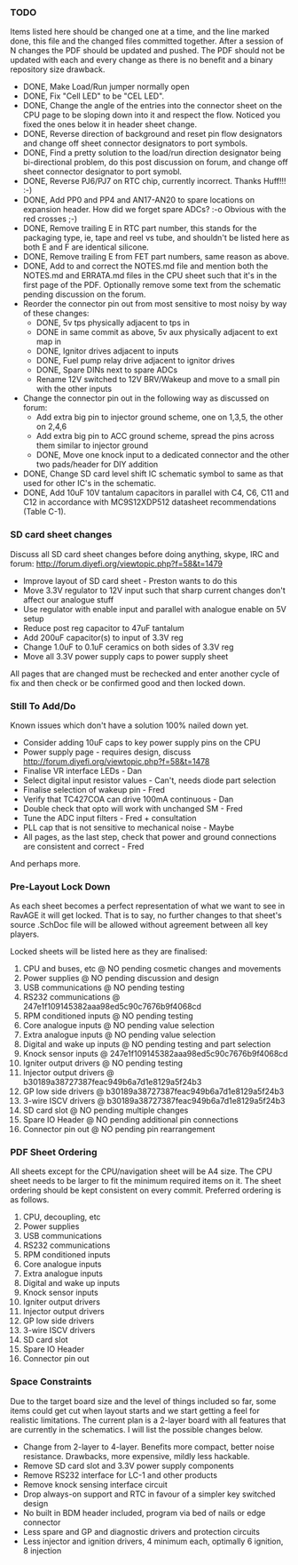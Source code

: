 ### TODO

Items listed here should be changed one at a time, and the line marked done, this
file and the changed files committed together. After a session of N changes the
PDF should be updated and pushed. The PDF should not be updated with each and
every change as there is no benefit and a binary repository size drawback.

 - DONE, Make Load/Run jumper normally open
 - DONE, Fix "Cell LED" to be "CEL LED".
 - DONE, Change the angle of the entries into the connector sheet on the CPU page to be sloping down into it and respect the flow. Noticed you fixed the ones below it in header sheet change.
 - DONE, Reverse direction of background and reset pin flow designators and change off sheet connector designators to port symbols. 
 - DONE, Find a pretty solution to the load/run direction designator being bi-directional problem, do this post discussion on forum, and change off sheet connector designator to port symobl.
 - DONE, Reverse PJ6/PJ7 on RTC chip, currently incorrect. Thanks Huff!!! :-)
 - DONE, Add PP0 and PP4 and AN17-AN20 to spare locations on expansion header. How did we forget spare ADCs? :-o Obvious with the red crosses ;-)
 - DONE, Remove trailing E in RTC part number, this stands for the packaging type, ie, tape and reel vs tube, and shouldn't be listed here as both E and F are identical silicone.
 - DONE, Remove trailing E from FET part numbers, same reason as above.
 - DONE, Add to and correct the NOTES.md file and mention both the NOTES.md and ERRATA.md files in the CPU sheet such that it's in the first page of the PDF. Optionally remove some text from the schematic pending discussion on the forum.
 - Reorder the connector pin out from most sensitive to most noisy by way of these changes:
   - DONE, 5v tps physically adjacent to tps in
   - DONE in same commit as above, 5v aux physically adjacent to ext map in
   - DONE, Ignitor drives adjacent to inputs
   - DONE, Fuel pump relay drive adjacent to ignitor drives
   - DONE, Spare DINs next to spare ADCs
   - Rename 12V switched to 12V BRV/Wakeup and move to a small pin with the other inputs
 - Change the connector pin out in the following way as discussed on forum:
   - Add extra big pin to injector ground scheme, one on 1,3,5, the other on 2,4,6
   - Add extra big pin to ACC ground scheme, spread the pins across them similar to injector ground
   - DONE, Move one knock input to a dedicated connector and the other two pads/header for DIY addition
 - DONE, Change SD card level shift IC schematic symbol to same as that used for other IC's in the schematic.
 - DONE, Add 10uF 10V tantalum capacitors in parallel with C4, C6, C11 and C12 in accordance with MC9S12XDP512 datasheet recommendations (Table C-1).

### SD card sheet changes

Discuss all SD card sheet changes before doing anything, skype, IRC and forum: http://forum.diyefi.org/viewtopic.php?f=58&t=1479

 - Improve layout of SD card sheet - Preston wants to do this
 - Move 3.3V regulator to 12V input such that sharp current changes don't affect our analogue stuff
 - Use regulator with enable input and parallel with analogue enable on 5V setup
 - Reduce post reg capacitor to 47uF tantalum
 - Add 200uF capacitor(s) to input of 3.3V reg
 - Change 1.0uF to 0.1uF ceramics on both sides of 3.3V reg
 - Move all 3.3V power supply caps to power supply sheet

All pages that are changed must be rechecked and enter another cycle of fix and
then check or be confirmed good and then locked down.

### Still To Add/Do

Known issues which don't have a solution 100% nailed down yet.

 - Consider adding 10uF caps to key power supply pins on the CPU
 - Power supply page - requires design, discuss http://forum.diyefi.org/viewtopic.php?f=58&t=1478
 - Finalise VR interface LEDs - Dan
 - Select digital input resistor values - Can't, needs diode part selection
 - Finalise selection of wakeup pin - Fred
 - Verify that TC427COA can drive 100mA continuous - Dan
 - Double check that opto will work with unchanged SM - Fred
 - Tune the ADC input filters - Fred + consultation
 - PLL cap that is not sensitive to mechanical noise - Maybe
 - All pages, as the last step, check that power and ground connections are consistent and correct - Fred

And perhaps more.

### Pre-Layout Lock Down

As each sheet becomes a perfect representation of what we want to see in RavAGE
it will get locked. That is to say, no further changes to that sheet's source
.SchDoc file will be allowed without agreement between all key players.

Locked sheets will be listed here as they are finalised:

 1.  CPU and buses, etc @ NO pending cosmetic changes and movements
 2.  Power supplies @ NO pending discussion and design
 3.  USB communications @ NO pending testing
 4.  RS232 communications @ 247e1f109145382aaa98ed5c90c7676b9f4068cd
 5.  RPM conditioned inputs @ NO pending testing
 6.  Core analogue inputs @ NO pending value selection
 7.  Extra analogue inputs @ NO pending value selection
 8.  Digital and wake up inputs @ NO pending testing and part selection
 9.  Knock sensor inputs @ 247e1f109145382aaa98ed5c90c7676b9f4068cd
 10. Igniter output drivers @ NO pending testing
 11. Injector output drivers @ b30189a38727387feac949b6a7d1e8129a5f24b3
 12. GP low side drivers @ b30189a38727387feac949b6a7d1e8129a5f24b3
 13. 3-wire ISCV drivers @ b30189a38727387feac949b6a7d1e8129a5f24b3
 14. SD card slot @ NO pending multiple changes
 15. Spare IO Header @ NO pending additional pin connections
 16. Connector pin out @ NO pending pin rearrangement

### PDF Sheet Ordering

All sheets except for the CPU/navigation sheet will be A4 size. The CPU sheet
needs to be larger to fit the minimum required items on it. The sheet ordering
should be kept consistent on every commit. Preferred ordering is as follows.

 1.  CPU, decoupling, etc
 2.  Power supplies
 3.  USB communications
 4.  RS232 communications
 5.  RPM conditioned inputs
 6.  Core analogue inputs
 7.  Extra analogue inputs
 8.  Digital and wake up inputs
 9.  Knock sensor inputs
 10. Igniter output drivers
 11. Injector output drivers
 12. GP low side drivers
 13. 3-wire ISCV drivers
 14. SD card slot
 15. Spare IO Header
 16. Connector pin out

### Space Constraints

Due to the target board size and the level of things included so far, some
items could get cut when layout starts and we start getting a feel for
realistic limitations. The current plan is a 2-layer board with all features
that are currently in the schematics. I will list the possible changes below.

 - Change from 2-layer to 4-layer. Benefits more compact, better noise resistance. Drawbacks, more expensive, mildly less hackable.
 - Remove SD card slot and 3.3V power supply components
 - Remove RS232 interface for LC-1 and other products
 - Remove knock sensing interface circuit
 - Drop always-on support and RTC in favour of a simpler key switched design
 - No built in BDM header included, program via bed of nails or edge connector
 - Less spare and GP and diagnostic drivers and protection circuits
 - Less injector and ignition drivers, 4 minimum each, optimally 6 ignition, 8 injection
